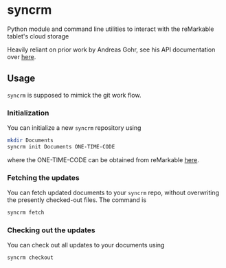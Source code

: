 # syncrm

Python module and command line utilities to interact with the reMarkable tablet's cloud storage

Heavily reliant on prior work by Andreas Gohr, see his API documentation over [here](https://github.com/splitbrain/ReMarkableAPI/wiki).

## Usage

```syncrm``` is supposed to mimick the git work flow. 

### Initialization

You can initialize a new ```syncrm``` repository using
``` BASH
mkdir Documents
syncrm init Documents ONE-TIME-CODE
```
where the ONE-TIME-CODE can be obtained from reMarkable [here](https://my.remarkable.com/generator-device).

### Fetching the updates

You can fetch updated documents to your ```syncrm``` repo, without overwriting the presently checked-out
files. The command is
``` BASH
syncrm fetch
```

### Checking out the updates

You can check out all updates to your documents using
``` BASH
syncrm checkout
```
